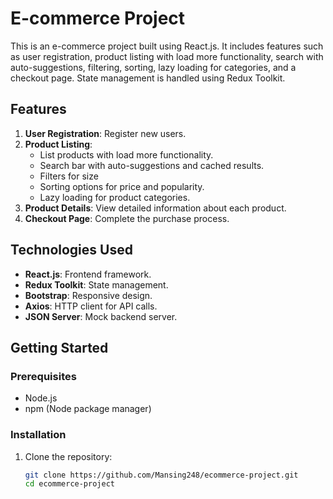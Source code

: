 # E-commerce Project

This is an e-commerce project built using React.js. It includes features such as user registration, product listing with load more functionality, search with auto-suggestions, filtering, sorting, lazy loading for categories, and a checkout page. State management is handled using Redux Toolkit.

## Features

1. **User Registration**: Register new users.
2. **Product Listing**: 
   - List products with load more functionality.
   - Search bar with auto-suggestions and cached results.
   - Filters for size
   - Sorting options for price and popularity.
   - Lazy loading for product categories.
3. **Product Details**: View detailed information about each product.
4. **Checkout Page**: Complete the purchase process.

## Technologies Used

- **React.js**: Frontend framework.
- **Redux Toolkit**: State management.
- **Bootstrap**: Responsive design.
- **Axios**: HTTP client for API calls.
- **JSON Server**: Mock backend server.

## Getting Started

### Prerequisites

- Node.js
- npm (Node package manager)

### Installation

1. Clone the repository:

   ```sh
   git clone https://github.com/Mansing248/ecommerce-project.git
   cd ecommerce-project
